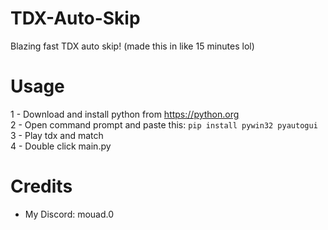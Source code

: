 # TDX-Auto-Skip
Blazing fast TDX auto skip! (made this in like 15 minutes lol)

# Usage
1 - Download and install python from https://python.org <br>
2 - Open command prompt and paste this: ``pip install pywin32 pyautogui`` <br>
3 - Play tdx and match <br>
4 - Double click main.py <br>

# Credits
- My Discord: mouad.0
